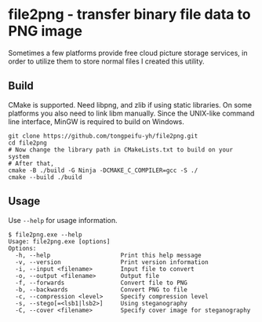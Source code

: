 # file2png - transfer binary file data to PNG image
Sometimes a few platforms provide free cloud picture storage services, in order to utilize them to store normal files I created this utility.

## Build
CMake is supported. Need libpng, and zlib if using static libraries. On some platforms you also need to link libm manually. Since the UNIX-like command line interface, MinGW is required to build on Windows.
```shell
git clone https://github.com/tongpeifu-yh/file2png.git
cd file2png
# Now change the library path in CMakeLists.txt to build on your system
# After that,
cmake -B ./build -G Ninja -DCMAKE_C_COMPILER=gcc -S ./
cmake --build ./build
```

## Usage
Use `--help` for usage information.
```
$ file2png.exe --help
Usage: file2png.exe [options]
Options:
  -h, --help                    Print this help message
  -v, --version                 Print version information
  -i, --input <filename>        Input file to convert
  -o, --output <filename>       Output file
  -f, --forwards                Convert file to PNG
  -b, --backwards               Convert PNG to file
  -c, --compression <level>     Specify compression level
  -s, --stego[=<lsb1|lsb2>]     Using steganography
  -C, --cover <filename>        Specify cover image for steganography
```